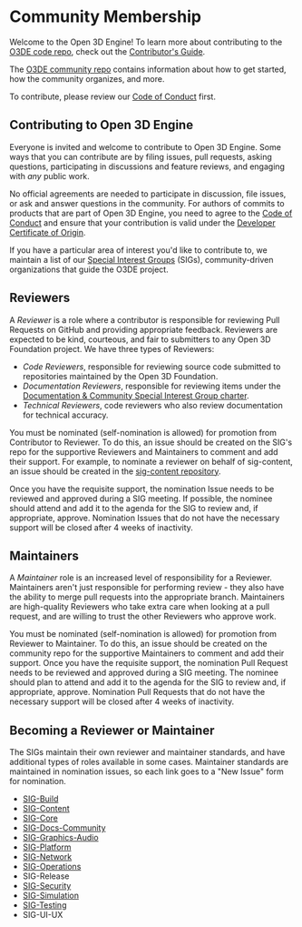 # Community Membership

Welcome to the Open 3D Engine! To learn more about contributing to the [O3DE code repo](README.md), check out the [Contributor's Guide](https://github.com/o3de/community/blob/main/CONTRIBUTING.md).

The [O3DE community repo](https://github.com/o3de/community) contains information about how to get started, how the community organizes, and more.

To contribute, please review our [Code of Conduct](https://github.com/o3de/o3de/blob/development/CODE_OF_CONDUCT.md) first. 

## Contributing to Open 3D Engine

Everyone is invited and welcome to contribute to Open 3D Engine. Some ways that you can contribute are by filing issues, pull requests, asking questions, participating in discussions and feature reviews, and engaging with _any_ public work.

No official agreements are needed to participate in discussion, file issues, or ask and answer questions in the community. For authors of commits to products that are part of Open 3D Engine, you need to agree to the [Code of Conduct](https://github.com/o3de/o3de/blob/development/CODE_OF_CONDUCT.md) and ensure that your contribution is valid under the [Developer Certificate of Origin](https://www.dita-ot.org/dco). 

If you have a particular area of interest you'd like to contribute to, we maintain a list of our [Special Interest Groups](https://github.com/o3de/community/blob/main/CONTRIBUTING.md#getting-started) (SIGs), community-driven organizations that guide the O3DE project.

## Reviewers 

A *Reviewer* is a role where a contributor is responsible for reviewing Pull Requests on GitHub and providing appropriate feedback. Reviewers are expected to be kind, courteous, and fair to submitters to any Open 3D Foundation project. We have three types of Reviewers:

* *Code Reviewers*, responsible for reviewing source code submitted to repositories maintained by the Open 3D Foundation.
* *Documentation Reviewers*, responsible for reviewing items under the [Documentation & Community Special Interest Group charter](https://github.com/o3de/sig-docs-community/blob/main/governance/charter.md).
* *Technical Reviewers*, code reviewers who also review documentation for technical accuracy.

You must be nominated (self-nomination is allowed) for promotion from Contributor to Reviewer. To do this, an issue should be created on the SIG's repo for the supportive Reviewers and Maintainers to comment and add their support. For example, to nominate a reviewer on behalf of sig-content, an issue should be created in the [sig-content repository](https://github.com/o3de/sig-content/issues/new/choose).

Once you have the requisite support, the nomination Issue needs to be reviewed and approved during a SIG meeting. If possible, the nominee should attend and add it to the agenda for the SIG to review and, if appropriate, approve. Nomination Issues that do not have the necessary support will be closed after 4 weeks of inactivity.

## Maintainers

A *Maintainer* role is an increased level of responsibility for a Reviewer. Maintainers aren't just responsible for performing review - they also have the ability to merge pull requests into the appropriate branch. Maintainers are high-quality Reviewers who take extra care when looking at a pull request, and are willing to trust the other Reviewers who approve work.

You must be nominated (self-nomination is allowed) for promotion from Reviewer to Maintainer. To do this, an issue should be created on the community repo for the supportive Maintainers to comment and add their support. Once you have the requisite support, the nomination Pull Request needs to be reviewed and approved during a SIG meeting.  The nominee should plan to attend and add it to the agenda for the SIG to review and, if appropriate, approve. Nomination Pull Requests that do not have the necessary support will be closed after 4 weeks of inactivity.

## Becoming a Reviewer or Maintainer

The SIGs maintain their own reviewer and maintainer standards, and have additional types of roles available in some cases. Maintainer standards are maintained in nomination issues, so each link goes to a "New Issue" form for nomination.

* [SIG-Build](https://github.com/o3de/sig-build/issues/new?assignees=&labels=needs-triage%2Cneeds-sig&template=Reviewer_Maintainer_Nomination.md&title=SIG+Reviewer%2FMaintainer+Nomination)
* [SIG-Content](https://github.com/o3de/sig-content/issues/new?assignees=&labels=needs-triage%2Cneeds-sig&template=Reviewer_Maintainer_Nomination.md&title=SIG+Reviewer%2FMaintainer+Nomination)
* [SIG-Core](https://github.com/o3de/sig-core/issues/new?assignees=&labels=needs-triage%2Cneeds-sig&template=Reviewer_Maintainer_Nomination.md&title=SIG+Reviewer%2FMaintainer+Nomination)
* [SIG-Docs-Community](https://github.com/o3de/sig-docs-community/issues/new?assignees=&labels=&template=reviewer-maintainer-nomination.md&title=SIG+Reviewer%2FMaintainer+Nomination)
* [SIG-Graphics-Audio](https://github.com/o3de/sig-graphics-audio/issues/new?assignees=&labels=&template=contributornominationtemplate.md&title=%3CReviewer+or+Maintainer%3E+Nomination%3A+%3CName%2FHandle%3E)
* [SIG-Platform](https://github.com/o3de/sig-platform/issues/new?assignees=&labels=needs-triage%2Cneeds-sig&template=Reviewer_Maintainer_Nomination.md&title=SIG+Reviewer%2FMaintainer+Nomination)
* [SIG-Network](https://github.com/o3de/sig-network/issues/new?assignees=&labels=needs-triage%2Cneeds-sig&template=Reviewer_Maintainer_Nomination.md&title=SIG+Reviewer%2FMaintainer+Nomination)
* [SIG-Operations](https://github.com/o3de/sig-operations/issues/new?assignees=&labels=needs-triage%2Cneeds-sig&template=Reviewer_Maintainer_Nomination.md&title=SIG+Reviewer%2FMaintainer+Nomination)
* SIG-Release
* [SIG-Security](https://github.com/o3de/sig-security/issues/new?assignees=&labels=needs-triage%2Cneeds-sig&template=Reviewer_Maintainer_Nomination.md&title=SIG+Reviewer%2FMaintainer+Nomination)
* [SIG-Simulation](https://github.com/o3de/sig-simulation/issues/new?assignees=&labels=needs-triage%2Cneeds-sig&template=reviewer-maintainer-nomination.md&title=SIG+Reviewer%2FMaintainer+Nomination)
* [SIG-Testing](https://github.com/o3de/sig-testing/issues/new?assignees=&labels=needs-triage%2Cneeds-sig&template=Reviewer_Maintainer_Nomination.md&title=SIG+Reviewer%2FMaintainer+Nomination)
* SIG-UI-UX
